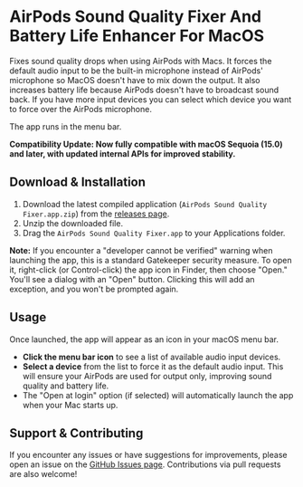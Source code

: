 # AirPods Sound Quality Fixer And Battery Life Enhancer For MacOS

Fixes sound quality drops when using AirPods with Macs. 
It forces the default audio input to be the built-in microphone instead of AirPods' microphone so MacOS doesn't have to mix down the output. 
It also increases battery life because AirPods doesn't have to broadcast sound back.
If you have more input devices you can select which device you want to force over the AirPods microphone.

The app runs in the menu bar.

**Compatibility Update: Now fully compatible with macOS Sequoia (15.0) and later, with updated internal APIs for improved stability.**

## Download & Installation

1.  Download the latest compiled application (`AirPods Sound Quality Fixer.app.zip`) from the [releases page](https://github.com/maxonary/MacOS-audio-selector/releases/tag/1.1).
2.  Unzip the downloaded file.
3.  Drag the `AirPods Sound Quality Fixer.app` to your Applications folder.

**Note:** If you encounter a "developer cannot be verified" warning when launching the app, this is a standard Gatekeeper security measure. To open it, right-click (or Control-click) the app icon in Finder, then choose "Open." You'll see a dialog with an "Open" button. Clicking this will add an exception, and you won't be prompted again.

## Usage

Once launched, the app will appear as an icon in your macOS menu bar.

*   **Click the menu bar icon** to see a list of available audio input devices.
*   **Select a device** from the list to force it as the default audio input. This will ensure your AirPods are used for output only, improving sound quality and battery life.
*   The "Open at login" option (if selected) will automatically launch the app when your Mac starts up.

## Support & Contributing

If you encounter any issues or have suggestions for improvements, please open an issue on the [GitHub Issues page](https://github.com/milgra/airpodssoundqualityfixer/issues). Contributions via pull requests are also welcome!
